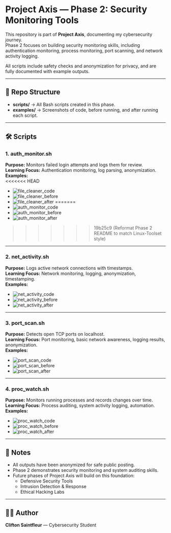 # Project Axis — Phase 2: Security Monitoring Tools

This repository is part of **Project Axis**, documenting my cybersecurity journey.  
Phase 2 focuses on building security monitoring skills, including authentication monitoring, process monitoring, port scanning, and network activity logging.

All scripts include safety checks and anonymization for privacy, and are fully documented with example outputs.

---

## 🔹 Repo Structure
- **scripts/** → All Bash scripts created in this phase.  
- **examples/** → Screenshots of code, before running, and after running each script.

---

## 🛠️ Scripts

### 1. auth_monitor.sh
**Purpose:** Monitors failed login attempts and logs them for review.  
**Learning Focus:** Authentication monitoring, log parsing, anonymization.  
**Examples:**  
<<<<<<< HEAD
- ![file_cleaner_code](examples/auth_monitor_code.png)  
- ![file_cleaner_before](examples/auth_monitor_before.png)  
- ![file_cleaner_after](examples/auth_monitor_after.png)
=======
- ![auth_monitor_code](examples/auth_monitor_code.png)  
- ![auth_monitor_before](examples/auth_monitor_before.png)  
- ![auth_monitor_after](examples/auth_monitor_after.png)
>>>>>>> 19b25c9 (Reformat Phase 2 README to match Linux-Toolset style)

---

### 2. net_activity.sh
**Purpose:** Logs active network connections with timestamps.  
**Learning Focus:** Network monitoring, logging, anonymization, timestamping.  
**Examples:**  
- ![net_activity_code](examples/net_activity_code.png)  
- ![net_activity_before](examples/net_activity_before.png)  
- ![net_activity_after](examples/net_activity_after.png)

---

### 3. port_scan.sh
**Purpose:** Detects open TCP ports on localhost.  
**Learning Focus:** Port monitoring, basic network awareness, logging results, anonymization.  
**Examples:**  
- ![port_scan_code](examples/port_scan_code.png)  
- ![port_scan_before](examples/port_scan_before.png)  
- ![port_scan_after](examples/port_scan_after.png)

---

### 4. proc_watch.sh
**Purpose:** Monitors running processes and records changes over time.  
**Learning Focus:** Process auditing, system activity logging, automation.  
**Examples:**  
- ![proc_watch_code](examples/proc_watch_code.png)  
- ![proc_watch_before](examples/proc_watch_before.png)  
- ![proc_watch_after](examples/proc_watch_after.png)

---

## 📌 Notes
- All outputs have been anonymized for safe public posting.  
- Phase 2 demonstrates security monitoring and system auditing skills.  
- Future phases of Project Axis will build on this foundation:  
  - Defensive Security Tools  
  - Intrusion Detection & Response  
  - Ethical Hacking Labs

---

## 👨‍💻 Author
**Clifton Saintfleur** — Cybersecurity Student

